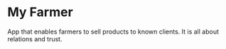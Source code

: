 # My Farmer

App that enables farmers to sell products to known clients. It is all about relations and trust.
